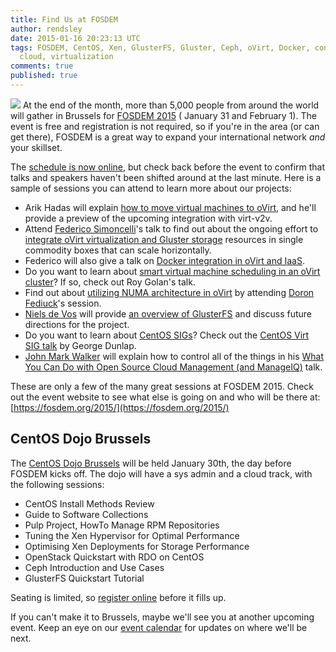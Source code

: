 ```yaml
---
title: Find Us at FOSDEM
author: rendsley
date: 2015-01-16 20:23:13 UTC
tags: FOSDEM, CentOS, Xen, GlusterFS, Gluster, Ceph, oVirt, Docker, containers, ManageIQ,
  cloud, virtualization
comments: true
published: true
---
```


![](blog/fosdem2015.png) At the end of the month, more than 5,000 people from around the world will gather in Brussels for [FOSDEM 2015](https://fosdem.org/2015/) ( January 31 and February 1). The event is free and registration is not required, so if you're in the area (or can get there), FOSDEM is a great way to expand your international network *and* your skillset. 

The [schedule is now online](https://fosdem.org/2015/schedule/), but check back before the event to confirm that talks and speakers haven't been shifted around at the last minute. Here is a sample of sessions you can attend to learn more about our projects:

* Arik Hadas will explain [how to move virtual machines to oVirt](https://fosdem.org/2015/schedule/event/v2v/), and he'll provide a preview of the upcoming integration with virt-v2v.
* Attend [Federico Simoncelli](https://twitter.com/simon3z)'s talk to find out about the ongoing effort to [integrate oVirt virtualization and Gluster storage](https://fosdem.org/2015/schedule/event/hyperconvergence/) resources in single commodity boxes that can scale horizontally. 
* Federico will also give a talk on [Docker integration in oVirt and IaaS](https://fosdem.org/2015/schedule/event/dockerovirt/).
* Do you want to learn about [smart virtual machine scheduling in an oVirt cluster](https://fosdem.org/2015/schedule/event/smartvmsched/)? If so, check out Roy Golan's talk. 
* Find out about [utilizing NUMA architecture in oVirt](https://fosdem.org/2015/schedule/event/numaovirt/) by attending [Doron Fediuck](https://twitter.com/doron_f)'s session.
* [Niels de Vos](https://twitter.com/nixpanic) will provide [an overview of GlusterFS](https://fosdem.org/2015/schedule/event/glusterfsoverview/) and discuss future directions for the project.
* Do you want to learn about [CentOS SIGs](http://community.redhat.com/blog/2014/10/CentOS-SIGs-update/)? Check out the [CentOS Virt SIG talk](https://fosdem.org/2015/schedule/event/immutable/) by George Dunlap.
* [John Mark Walker](https://twitter.com/johnmark) will explain how to control all of the things in his [What You Can Do with Open Source Cloud Management (and ManageIQ)](https://fosdem.org/2015/schedule/event/whatmanageiq/) talk.

These are only a few of the many great sessions at FOSDEM 2015. Check out the event website to see what else is going on and who will be there at: [https://fosdem.org/2015/](https://fosdem.org/2015/)

## CentOS Dojo Brussels

The [CentOS Dojo Brussels](http://wiki.centos.org/Events/Dojo/Brussels2015) will be held January 30th, the day before FOSDEM kicks off. The dojo will have a sys admin and a cloud track, with the following sessions:

* CentOS Install Methods Review
* Guide to Software Collections
* Pulp Project, HowTo Manage RPM Repositories
* Tuning the Xen Hypervisor for Optimal Performance
* Optimising Xen Deployments for Storage Performance 
* OpenStack Quickstart with RDO on CentOS
* Ceph Introduction and Use Cases
* GlusterFS Quickstart Tutorial

Seating is limited, so [register online](http://www.eventbrite.co.uk/e/centos-dojo-brussels-belgium-jan-30th-2015-tickets-14956180338) before it fills up.

If you can't make it to Brussels, maybe we'll see you at another upcoming event. Keep an eye on our [event calendar](http://community.redhat.com/events/) for updates on where we'll be next.